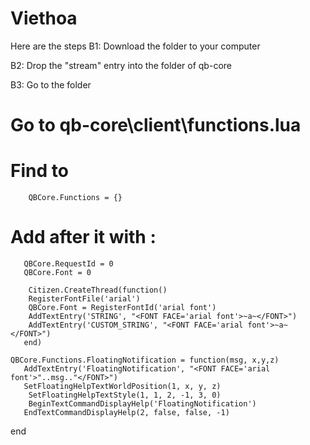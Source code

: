 # Viethoa
Here are the steps
B1: Download the folder to your computer

B2: Drop the "stream" entry into the folder of qb-core

B3: Go to the folder
# Go to qb-core\client\functions.lua
# Find to

        QBCore.Functions = {}
        
# Add after it with :

       QBCore.RequestId = 0
       QBCore.Font = 0

        Citizen.CreateThread(function()
        RegisterFontFile('arial') 
        QBCore.Font = RegisterFontId('arial font')
        AddTextEntry('STRING', "<FONT FACE='arial font'>~a~</FONT>")
        AddTextEntry('CUSTOM_STRING', "<FONT FACE='arial font'>~a~</FONT>")
       end)

    QBCore.Functions.FloatingNotification = function(msg, x,y,z)
       AddTextEntry('FloatingNotification', "<FONT FACE='arial font'>"..msg.."</FONT>")
       SetFloatingHelpTextWorldPosition(1, x, y, z)
        SetFloatingHelpTextStyle(1, 1, 2, -1, 3, 0)
        BeginTextCommandDisplayHelp('FloatingNotification')
       EndTextCommandDisplayHelp(2, false, false, -1)
   end

